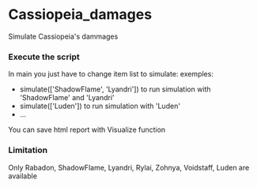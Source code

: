 # Cassiopeia_damages
Simulate Cassiopeia's dammages

### Execute the script
In main you just have to change item list to simulate:
exemples:
* simulate(['ShadowFlame', 'Lyandri']) to run simulation with 'ShadowFlame' and 'Lyandri'
* simulate(['Luden']) to run simulation with 'Luden'
* ...

You can save html report  with  Visualize function

### Limitation
Only Rabadon, ShadowFlame, Lyandri, Rylai, Zohnya, Voidstaff, Luden are available

